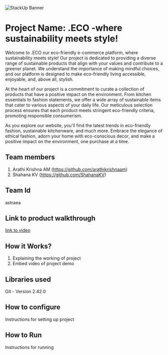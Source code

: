 ![StackUp Banner]([https://tinkerhub.frappe.cloud/files/stackup%20banner.jpeg])
# Project Name: .ECO  -where sustainability meets style! 
Welcome to  .ECO our eco-friendly e-commerce platform, where sustainability meets style! Our project is dedicated to providing a diverse range of sustainable products that align with your values and contribute to a greener planet. We understand the importance of making mindful choices, and our platform is designed to make eco-friendly living accessible, enjoyable, and, above all, stylish.

At the heart of our project is a commitment to curate a collection of products that have a positive impact on the environment. From kitchen essentials to fashion statements, we offer a wide array of sustainable items that cater to various aspects of your daily life. Our meticulous selection process ensures that each product meets stringent eco-friendly criteria, promoting responsible consumerism.

As you explore our website, you'll find the latest trends in eco-friendly fashion, sustainable kitchenware, and much more. Embrace the elegance of ethical fashion, adorn your home with eco-conscious decor, and make a positive impact on the environment, one purchase at a time.
## Team members
1. Arathi Krishna AM (https://github.com/arathikrishnaam)
2. Shahana KV (https://github.com/ShahanaKV)
## Team Id
astraea
## Link to product walkthrough
[link to video](https://youtu.be/cJgCJCrlGc8)
## How it Works?
1. Explaining the working of project
2. Embed video of project demo
## Libraries used
Git - Version 2.42.0

## How to configure
Instructions for setting up project
## How to Run
Instructions for running
